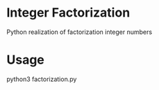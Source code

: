 # Integer Factorization
Python realization of factorization integer numbers 
# Usage
python3 factorization.py
 
